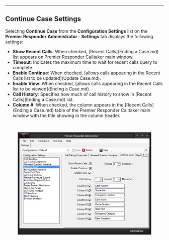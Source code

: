   ----------------------------
  **Continue Case Settings**
  ----------------------------

Selecting **Continue Case** from the **Configuration Settings** list on
the **Premier Responder** **Administrator - Settings** tab displays the
following settings:

-   **Show Recent Calls**: When checked, [Recent
    Calls](Ending a Case.md) list appears on Premier Responder
    Calltaker main window.
-   **Timeout**: Indicates the maximum time to wait for recent calls
    query to complete.
-   **Enable Continue**: When checked, [allows calls appearing in the
    Recent Calls list to be updated](Update Case.md).
-   **Enable View**: When checked, [allows calls appearing in the Recent
    Calls list to be viewed](Ending a Case.md).
-   **Call History**: Specifies how much of call history to show in
    [Recent Calls](Ending a Case.md) list.
-   **Column \#**: When checked, the column appears in the [Recent
    Calls](Ending a Case.md) table of the Premier Responder
    Calltaker main window with the title showing in the column header.

 

<figure><img src=".gitbook/assets/Continue Case Settings_files/Image001.png" alt=""><figcaption></figcaption></figure> 
